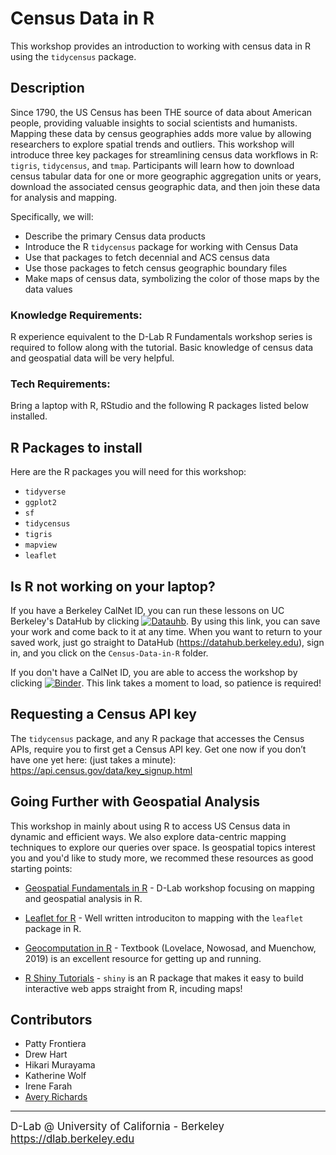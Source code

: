 # Census Data in R

This workshop provides an introduction to working with census data in R using the `tidycensus` package. 

## Description

Since 1790, the US Census has been THE source of data about American people, providing valuable insights to social scientists and humanists. Mapping these data by census geographies adds more value by allowing researchers to explore spatial trends and outliers. This workshop will introduce three key packages for streamlining census data workflows in R: `tigris`, `tidycensus`, and `tmap`. Participants will learn how to download census tabular data for one or more geographic aggregation units or years, download the associated census geographic data, and then join these data for analysis and mapping. 

Specifically, we will:

- Describe the primary Census data products
- Introduce the R `tidycensus` package for working with Census Data
- Use that packages to fetch decennial and ACS census data
- Use those packages to fetch census geographic boundary files
- Make maps of census data, symbolizing the color of those maps by the data values

### Knowledge Requirements: 

R experience equivalent to the D-Lab R Fundamentals workshop series is required to follow along with the tutorial. Basic knowledge of census data and geospatial data will be very helpful. 

### Tech Requirements:

Bring a laptop with R, RStudio and the following R packages listed below installed.


## R Packages to install

Here are the R packages you will need for this workshop:

- `tidyverse`
- `ggplot2`
- `sf`
- `tidycensus` 
- `tigris`
- `mapview`
- `leaflet`

## Is R not working on your laptop? 

If you have a Berkeley CalNet ID, you can run these lessons on UC Berkeley's DataHub by clicking [![Datauhb](https://img.shields.io/badge/launch-datahub-blue)](https://datahub.berkeley.edu/hub/user-redirect/git-pull?repo=https%3A%2F%2Fgithub.com%2FAverysaurus%2FCensus-Data-in-R-1&urlpath=rstudio%2F&branch=master). By using this link, you can save your work and come back to it at any time. When you want to return to your saved work, just go straight to DataHub (https://datahub.berkeley.edu), sign in, and you click on the `Census-Data-in-R` folder.

If you don't have a CalNet ID, you are able to access the workshop by clicking [![Binder](https://mybinder.org/badge_logo.svg)](https://mybinder.org/v2/gh/Averysaurus/Census-Data-in-R/HEAD?urlpath=rstudio). This link takes a moment to load, so patience is required! 


## Requesting a Census API key

The `tidycensus` package, and any R package that accesses the Census APIs, require you to first get a Census API key. Get one now if you don’t have one yet here: (just takes a minute): https://api.census.gov/data/key_signup.html


## Going Further with Geospatial Analysis

This workshop in mainly about using R to access US Census data in dynamic and efficient ways. We also explore data-centric mapping techniques to explore our queries over space. Is geospatial topics interest you and you'd like to study more, we recommed these resources as good starting points: 


* [Geospatial Fundamentals in R](https://github.com/dlab-berkeley/R-Geospatial-Fundamentals) - D-Lab workshop focusing on mapping and geospatial analysis in R.

* [Leaflet for R](https://rstudio.github.io/leaflet/) - Well written introduciton to mapping with the `leaflet` package in R. 

* [Geocomputation in R](https://geocompr.robinlovelace.net/) - Textbook (Lovelace, Nowosad, and Muenchow, 2019) is an excellent resource for getting up and running.

* [R Shiny Tutorials](https://shiny.rstudio.com/tutorial/) - `shiny` is an R package that makes it easy to build interactive web apps straight from R, incuding maps! 


## Contributors
* Patty Frontiera
* Drew Hart
* Hikari Murayama
* Katherine Wolf
* Irene Farah
* [Avery Richards](https://github.com/Averysaurus)


---
<div style="display:inline-block;vertical-align:middle;align:left">
    <div style="font-size:larger">D-Lab @ University of California - Berkeley
    </br>
    <a href="https://dlab.berkeley.edu" target="_blank">https://dlab.berkeley.edu</a>
    </br>
    &nbsp;
    </div>
</div>
